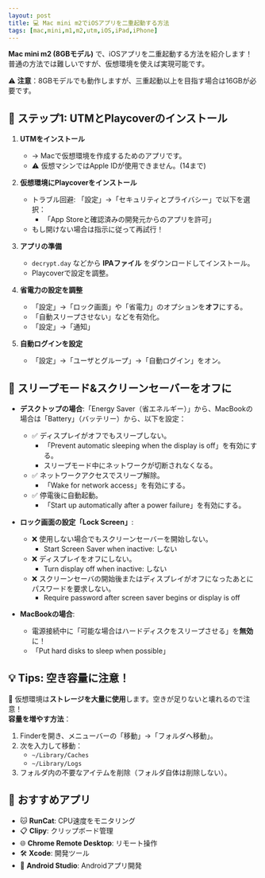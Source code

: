 ```yaml
---
layout: post
title: 💻 Mac mini m2でiOSアプリを二重起動する方法
tags: [mac,mini,m1,m2,utm,iOS,iPad,iPhone]
---
```


**Mac mini m2 (8GBモデル)** で、iOSアプリを二重起動する方法を紹介します！普通の方法では難しいですが、仮想環境を使えば実現可能です。

⚠️ **注意**：8GBモデルでも動作しますが、三重起動以上を目指す場合は16GBが必要です。

## 🚀 ステップ1: UTMとPlaycoverのインストール

1. **UTMをインストール**
   - → Macで仮想環境を作成するためのアプリです。
   - ⚠️ 仮想マシンではApple IDが使用できません。(14まで)

2. **仮想環境にPlaycoverをインストール**
   - トラブル回避: 「設定」→「セキュリティとプライバシー」で以下を選択：
     - 「App Storeと確認済みの開発元からのアプリを許可」
   - もし開けない場合は指示に従って再試行！

3. **アプリの準備**
   - `decrypt.day` などから **IPAファイル** をダウンロードしてインストール。
   - Playcoverで設定を調整。

4. **省電力の設定を調整**
   - 「設定」→「ロック画面」や「省電力」のオプションを**オフ**にする。
   - 「自動スリープさせない」などを有効化。
   - 「設定」→「通知」

5. **自動ログインを設定**
   - 「設定」→「ユーザとグループ」→「自動ログイン」をオン。

## 🌙 スリープモード&スクリーンセーバーをオフに

- **デスクトップの場合**:「Energy Saver（省エネルギー）」から、MacBookの場合は「Battery」（バッテリー）から、以下を設定：
  - ✅ ディスプレイがオフでもスリープしない。
    - 「Prevent automatic sleeping when the display is off」を有効にする。
    - スリープモード中にネットワークが切断されなくなる。
  - ✅ ネットワークアクセスでスリープ解除。
    - 「Wake for network access」を有効にする。
  - ✅ 停電後に自動起動。
    - 「Start up automatically after a power failure」を有効にする。

- **ロック画面の設定「Lock Screen」**:
  - ❌ 使用しない場合でもスクリーンセーバーを開始しない。
    - Start Screen Saver when inactive: しない
  - ❌ ディスプレイをオフにしない。
    - Turn display off when inactive: しない
  - ❌ スクリーンセーバの開始後またはディスプレイがオフになったあとにパスワードを要求しない。
    - Require password after screen saver begins or display is off

- **MacBookの場合**:  
  - 電源接続中に「可能な場合はハードディスクをスリープさせる」を**無効**に！
  - 「Put hard disks to sleep when possible」

## 💡 Tips: 空き容量に注意！

🛑 仮想環境は**ストレージを大量に使用**します。空きが足りないと壊れるので注意！  
**容量を増やす方法**：  
1. Finderを開き、メニューバーの「移動」→「フォルダへ移動」。  
2. 次を入力して移動：  
   - `~/Library/Caches`  
   - `~/Library/Logs`  
3. フォルダ内の不要なアイテムを削除（フォルダ自体は削除しない）。

## 🌟 おすすめアプリ

- 🐱 **RunCat**: CPU速度をモニタリング  
- 📋 **Clipy**: クリップボード管理  
- 🌐 **Chrome Remote Desktop**: リモート操作  
- 🛠 **Xcode**: 開発ツール  
- 🤖 **Android Studio**: Androidアプリ開発
